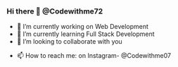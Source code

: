 ### Hi there 👋 @Codewithme72

<!--
**codewithme72/Codewithme72** is a ✨ _special_ ✨ repository because its `README.md` (this file) appears on your GitHub profile.

Here are some ideas to get you started: -->

- 🔭 I’m currently working on Web Development
- 🌱 I’m currently learning Full Stack Development
- 👯 I’m looking to collaborate with you
<!-- 🤔 I’m looking for help with ... 
- 💬 Ask me about ... -->
- 📫 How to reach me: on Instagram- @Codewithme07



